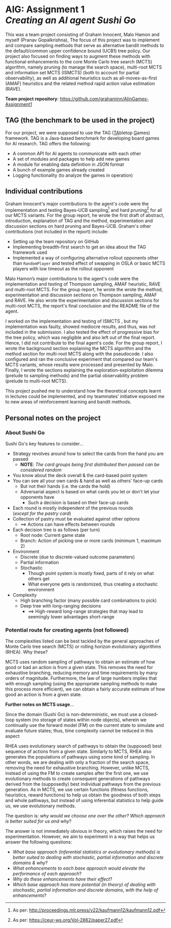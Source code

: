 # AIG: Assignment 1<br> _Creating an AI agent Sushi Go_
This was a team project consisting of Graham Innocent, Malo Hamon and myself (Pranav Gopalkrishna), The focus of this project was to implement and compare sampling methods that serve as alternative bandit methods to the default/common upper confidence bound (UCB1) tree policy. Our project also focused on finding ways to augment these methods with functional enhancements to the core Monte Carlo tree search (MCTS) algorithm, namely pruning (to manage the search space), multi-root MCTS and information set MCTS (ISMCTS) (both to account for partial observability), as well as additional heuristics such as all-moves-as-first (AMAF) heuristics and the related method rapid action value estimation (RAVE).

**Team project repository**: https://github.com/grahaminn/AIinGames-Assignment1

## TAG (the benchmark to be used in the project)
For our project, we were supposed to use the TAG (<ins>TA</ins>bletop <ins>G</ins>ames) framework. TAG is a Java-based benchmark for developing board games for AI research. TAG offers the following:

- A common API for AI agents to communicate with each other
- A set of modules and packages to help add new games
- A module for enabling data definition in JSON format
- A bunch of example games already created
- Logging functionality (to analyze the games in operation)

## Individual contributions
Graham Innocent's major contributions to the agent's code were the implementation and testing Bayes-UCB sampling[^1]  and hard pruning[^2] for all our MCTS variants. For the group report, he wrote the first draft of abstract, introduction, explanation of TAG and the method, experimentation and discussion sections on hard pruning and Bayes-UCB. Graham's other contributions (not included in the report) include:

- Setting up the team repository on GitHub
- Implementing breadth-first search to get an idea about the TAG framework used
-  Implemented a way of configuring alternative rollout opponents other than `RandomPlayer` and tested effect of swapping in OSLA or basic MCTS players with low timeout as the rollout opponent

Malo Hamon’s major contributions to the agent's code were the implementation and testing of Thompson sampling, AMAF  heuristic, RAVE  and multi-root MCTS. For the group report, he wrote the wrote the method, experimentation and discussion sections on Thompson sampling, AMAF and RAVE. He also wrote the experimentation and discussion sections for multi-root MCTS, the report's final conclusion and the README file of the agent.

I worked on the implementation and testing of ISMCTS , but my implementation was faulty, showed mediocre results, and thus, was not included in the submission. I also tested the effect of progressive bias for the tree policy, which was negligible and also left out of the final report. Hence, I did not contribute to the final agent's code. For the group report, I wrote the background section explaining the MCTS algorithm and the method section for multi-root MCTS along with the pseudocode. I also configured and ran the conclusive experiment that compared our team's MCTS variants, whose results were processed and presented by Malo. Finally, I wrote the sections explaining the exploration-exploitation dilemma (prelude to sampling methods) and the partial observability problem (prelude to multi-root MCTS).

This project pushed me to understand how the theoretical concepts learnt in lectures could be implemented, and my teammates’ initiative exposed me to new areas of reinforcement learning and bandit methods.

[^1]:As per: http://proceedings.mlr.press/v22/kaufmann12/kaufmann12.pdf
[^2]:As per: https://ceur-ws.org/Vol-2862/paper27.pdf

## Personal notes on the project
### About Sushi Go
Sushi Go's key features to consider...

- Strategy revolves around how to select the cards from the hand you are passed
  - **NOTE**: _The card groups being first distributed then passed can be considered random_
- You know about the deck overall & the card-based point system
- You can see all your own cards & hand as well as others' face-up cards
  - But not their hands (i.e. the cards the hold)
  - Adversarial aspect is based on what cards you let or don't let your opponents have
    - Such a decision is based on their face-up cards
- Each round is mostly independent of the previous rounds<br>(_except for the pastry card_)
- Collection of pastry must be evaluated against other options
  - $\implies$ Actions can have effects between rounds
- Each decision tree is as follows (per turn)
  - Root node: Current game state
  - Branch: Action of picking one or more cards (minimum 1, maximum 2)
- Environment
  - Discrete (due to discrete-valued outcome parameters)
  - Partial information
  - Stochastic
    - Though point system is mostly fixed, parts of it rely on what others get
    - What everyone gets is randomized, thus creating a stochastic environment
- Complexity
  - High branching factor (many possible card combinations to pick)
  - Deep tree with long-ranging decisions
    - $\implies$ High-reward long-range strategies that may lead to seemingly lower advantages short-range
   
### Potential route for creating agents (not followed)
The complexities listed can be best tackled by the general approaches of Monte Carlo tree search (MCTS) or rolling horizon evolutionary algorithms (RHEA). Why these?

MCTS uses random sampling of pathways to obtain an estimate of how good or bad an action is from a given state. This removes the need for exhaustive branching, reducing memory and time requirements by many orders of magnitude. Furthermore, the law of large numbers implies that with enough sampling (using the appropriate sampling methods to make this process more efficient), we can obtain a fairly accurate estimate of how good an action is from a given state.

**Further notes on MCTS usage**...

Since the domain (Sushi Go) is non-deterministic, we must use a closed-loop system (no storage of states within node objects), wherein we continually use the forward model (FM) on the current state to simulate and evaluate future states; thus, time complexity cannot be reduced in this aspect

RHEA uses evolutionary search of pathways to obtain the (supposed) best sequence of actions from a given state. Similarly to MCTS, RHEA also generates the populations of pathways using some kind of sampling. In other words, we are dealing with only a fraction of the search space, removing the need for exhaustive branching. However, unlike MCTS, instead of using the FM to create samples after the first one, we use evolutionary methods to create consequent generations of pathways derived from the (supposedly) best individual pathways from the previous generation. As in MCTS, we use certain functions (fitness functions, heuristics, reward functions) to help us obtain the goodness of both steps and whole pathways, but instead of using inferential statistics to help guide us, we use evolutionary methods.

The question is: _why would we choose one over the other? Which approach is better suited for us and why_?

The answer is not immediately obvious in theory, which raises the need for experimentation. However, we aim to experiment in a way that helps us answer the following questions:

- _What base approach (inferential statistics or evolutionary methods) is better suited to dealing with stochastic, partial information and discrete domains & why_?
- _What enhancements to each base approach would elevate the performance of each approach_?
- _Why do these enhancements have their effect_?
- _Which base approach has more potential (in theory) of dealing with stochastic, partial information and discrete domains, with the help of enhancements_?

